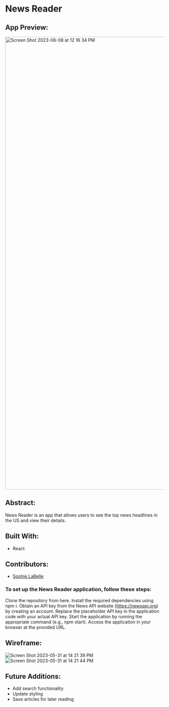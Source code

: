 # News Reader
## App Preview: 
<img width="1437" alt="Screen Shot 2023-06-08 at 12 16 34 PM" src="https://github.com/sophielabelle/news-reader/assets/117314181/0f217c0d-1455-4f93-8b9a-8c1c039b8058">


## Abstract:
News Reader is an app that allows users to see the top news headlines in the US and view their details.

## Built With:
- React

## Contributors:
- [Sophie LaBelle](https://github.com/sophielabelle)

### To set up the News Reader application, follow these steps:

Clone the repository from here.
Install the required dependencies using npm i.
Obtain an API key from the News API website (https://newsapi.org) by creating an account.
Replace the placeholder API key in the application code with your actual API key.
Start the application by running the appropriate command (e.g., npm start).
Access the application in your browser at the provided URL.

## Wireframe:

![Screen Shot 2023-05-31 at 14 21 39 PM](https://github.com/sophielabelle/news-reader/assets/117314181/b286cc4a-3502-489d-a030-627d78d9b9d1)
![Screen Shot 2023-05-31 at 14 21 44 PM](https://github.com/sophielabelle/news-reader/assets/117314181/76d2e4c3-9160-4f82-a14e-7bead636893f)

## Future Additions:
- Add search functionality
- Update styling
- Save articles for later reading

